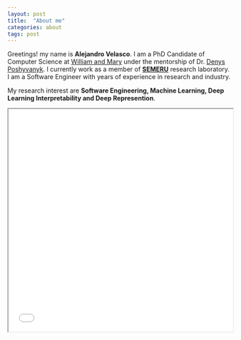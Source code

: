 ```yaml
---
layout: post
title:  "About me"
categories: about
tags: post
---
```


Greetings! my name is **Alejandro Velasco**. I am a PhD Candidate of Computer Science at [William and Mary](https://www.wm.edu) under the mentorship of Dr. [Denys Poshyvanyk](https://www.cs.wm.edu/~denys/index.html). I currently work as a member of **[SEMERU](https://www.cs.wm.edu/semeru/)** research laboratory. I am a Software Engineer with years of experience in research and industry.

My research interest are **Software Engineering, Machine Learning, Deep Learning Interpretability and Deep Represention**. 


<iframe src="/assets/pdf/curriculum.pdf#toolbar=0" width="100%" height="500px">



